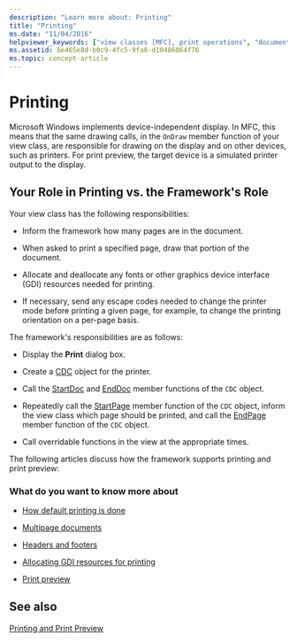 ```yaml
---
description: "Learn more about: Printing"
title: "Printing"
ms.date: "11/04/2016"
helpviewer_keywords: ["view classes [MFC], print operations", "documents [MFC], printing", "printing [MFC], from framework", "printing [MFC]"]
ms.assetid: be465e8d-b0c9-4fc5-9fa8-d10486064f76
ms.topic: concept-article
---
```

# Printing

Microsoft Windows implements device-independent display. In MFC, this means that the same drawing calls, in the `OnDraw` member function of your view class, are responsible for drawing on the display and on other devices, such as printers. For print preview, the target device is a simulated printer output to the display.

## <a name="_core_your_role_in_printing_vs.._the_framework.92.s_role"></a> Your Role in Printing vs. the Framework's Role

Your view class has the following responsibilities:

- Inform the framework how many pages are in the document.

- When asked to print a specified page, draw that portion of the document.

- Allocate and deallocate any fonts or other graphics device interface (GDI) resources needed for printing.

- If necessary, send any escape codes needed to change the printer mode before printing a given page, for example, to change the printing orientation on a per-page basis.

The framework's responsibilities are as follows:

- Display the **Print** dialog box.

- Create a [CDC](reference/cdc-class.md) object for the printer.

- Call the [StartDoc](reference/cdc-class.md#startdoc) and [EndDoc](reference/cdc-class.md#enddoc) member functions of the `CDC` object.

- Repeatedly call the [StartPage](reference/cdc-class.md#startpage) member function of the `CDC` object, inform the view class which page should be printed, and call the [EndPage](reference/cdc-class.md#endpage) member function of the `CDC` object.

- Call overridable functions in the view at the appropriate times.

The following articles discuss how the framework supports printing and print preview:

### What do you want to know more about

- [How default printing is done](how-default-printing-is-done.md)

- [Multipage documents](multipage-documents.md)

- [Headers and footers](headers-and-footers.md)

- [Allocating GDI resources for printing](allocating-gdi-resources.md)

- [Print preview](print-preview-architecture.md)

## See also

[Printing and Print Preview](printing-and-print-preview.md)
